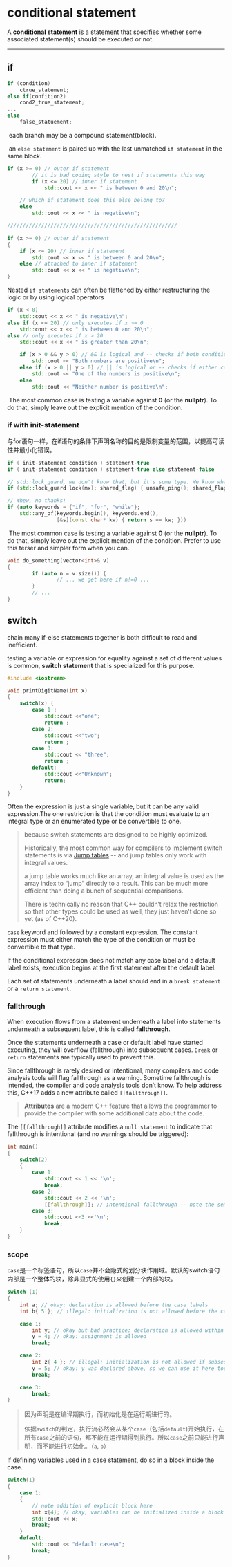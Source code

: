 # conditional statement

A **conditional statement** is a statement that specifies whether some associated statement(s) should be executed or not.

---



## if

```c++
if (condition)
    ctrue_statement;
else if(confition2)
    cond2_true_statement;
...
else
  	false_statuement;
```

​		each branch may be a  compound statement(block).

​		an `else statement` is paired up with the last unmatched `if statement` in the same block.

```c++
if (x >= 0) // outer if statement
        // it is bad coding style to nest if statements this way
        if (x <= 20) // inner if statement
            std::cout << x << " is between 0 and 20\n";

    // which if statement does this else belong to?
    else
        std::cout << x << " is negative\n";

///////////////////////////////////////////////////////

if (x >= 0) // outer if statement
{
    if (x <= 20) // inner if statement
        std::cout << x << " is between 0 and 20\n";
    else // attached to inner if statement
        std::cout << x << " is negative\n";
}
```

Nested `if statements` can often be flattened by either restructuring the logic or by using logical operators  

```c++
if (x < 0)
    std::cout << x << " is negative\n";
else if (x <= 20) // only executes if x >= 0
    std::cout << x << " is between 0 and 20\n";
else // only executes if x > 20
    std::cout << x << " is greater than 20\n";

```

```c++
    if (x > 0 && y > 0) // && is logical and -- checks if both conditions are true
        std::cout << "Both numbers are positive\n";
    else if (x > 0 || y > 0) // || is logical or -- checks if either condition is true
        std::cout << "One of the numbers is positive\n";
    else
        std::cout << "Neither number is positive\n";
```

​		The most common case is testing a variable against **0** (or the **nullptr**). To do that, simply leave out the explicit mention of the condition. 

### if with init-statement

​		与for语句一样，在if语句的条件下声明名称的目的是限制变量的范围，以提高可读性并最小化错误。

```c++
if ( init-statement condition ) statement-true
if ( init-statement condition ) statement-true else statement-false
```





```c++
// std::lock_guard, we don't know that, but it's some type. We know what types are!
if (std::lock_guard lock(mx); shared_flag) { unsafe_ping(); shared_flag = false; }

// Whew, no thanks!
if (auto keywords = {"if", "for", "while"};
    std::any_of(keywords.begin(), keywords.end(),
                [&s](const char* kw) { return s == kw; })) 
```



​		The most common case is testing a variable against **0** (or the **nullptr**). To do that, simply leave out the explicit mention of the condition. Prefer to use this terser and simpler form when you can.

```c++
void do_something(vector<int>& v)
{
        if (auto n = v.size()) {
                // ... we get here if n!=0 ...
        }
        // ...
}
```







## switch

chain many if-else statements together is both difficult to read and inefficient.

testing a variable or expression for equality against a set of different values is common, **switch statement** that is specialized for this purpose.

```c++
#include <iostream>

void printDigitName(int x)
{
    switch(x) {
        case 1 : 
            std::cout <<"one";
            return ;
        case 2:
            std::cout <<"two";
            return ;
        case 3:
            std::cout << "three";
            return ;
        default:
            std::cout <<"Unknown";
            return;
    }
}
```

Often the expression is just a single variable, but it can be any valid expression.The one restriction is that the condition must evaluate to an integral type or an enumerated type or be convertible to one.

> because switch statements are designed to be highly optimized.
>
> Historically, the most common way for compilers to implement switch statements is via [Jump tables](https://en.wikipedia.org/wiki/Branch_table) -- and jump tables only work with integral values.
>
> a jump table works much like an array, an integral value is used as the array index to “jump” directly to a result. This can be much more efficient than doing a bunch of sequential comparisons.
>
> There is technically no reason that C++ couldn’t relax the restriction so that other types could be used as well, they just haven’t done so yet (as of C++20).

`case` keyword and followed by a constant expression. The constant expression must either match the type of the condition or must be convertible to that type.

If the conditional expression does not match any case label and a default label exists, execution begins at the first statement after the default label.

Each set of statements underneath a label should end in a `break statement` or a `return statement`.



### fallthrough

When execution flows from a statement underneath a label into statements underneath a subsequent label, this is called **fallthrough**.

Once the statements underneath a case or default label have started executing, they will overflow (fallthrough) into subsequent cases. `Break` or `return` statements are typically used to prevent this.

Since fallthrough is rarely desired or intentional, many compilers and code analysis tools will flag fallthrough as a warning. Sometime  fallthrough is intended,  the compiler and code analysis tools don’t know. To help address this, C++17 adds a new attribute called `[[fallthrough]]`.

> **Attributes** are a modern C++ feature that allows the programmer to provide the compiler with some additional data about the code. 

The `[[fallthrough]]` attribute modifies a `null statement` to indicate that fallthrough is intentional (and no warnings should be triggered):

```c++
int main()
{
    switch(2)
    {
        case 1:
            std::cout << 1 << '\n';
            break;
        case 2:
            std::cout << 2 << '\n';
        	[[fallthrough]]; // intentional fallthrough -- note the semicolon to indicate the null statement
        case 3:
            std::cout <<3 <<'\n';
            break;
    }
}
```



### scope

`case`是一个标签语句，所以`case`并不会隐式的划分块作用域。默认的switch语句内部是一个整体的块，除非显式的使用`{}`来创建一个内部的块。

```c++
switch (1)
{
    int a; // okay: declaration is allowed before the case labels
    int b{ 5 }; // illegal: initialization is not allowed before the case labels

    case 1:
        int y; // okay but bad practice: declaration is allowed within a case
        y = 4; // okay: assignment is allowed
        break;

    case 2:
        int z{ 4 }; // illegal: initialization is not allowed if subsequent cases exist
        y = 5; // okay: y was declared above, so we can use it here too
        break;

    case 3:
        break;
}
```

> 因为声明是在编译期执行，而初始化是在运行期进行的。
>
> 依据`switch`的判定，执行流必然会从某个`case`（包括`default`)开始执行，在所有`case`之前的语句，都不能在运行期得到执行。所以`case`之前只能进行声明，而不能进行初始化。（`a`, `b`）

If defining variables used in a case statement, do so in a block inside the case.

```c++
switch(1)
{
    case 1:
    {
        // note addition of explicit block here
        int x{4}; // okay, variables can be initialized inside a block inside a case
        std::cout << x;
        break;
    }
    default:
        std::cout << "default case\n";
        break;
}
```

